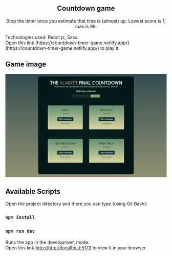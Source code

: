 <div align="center">
  <h2>Countdown game</h2>
  <span>Stop the timer once you estimate that time is (almost) up. Lowest score is 1, max is 99.</span>
</div>
<br />
Technologies used: React.js, Sass.
<br />
Open this link [https://countdown-timer-game.netlify.app/](https://countdown-timer-game.netlify.app/) to play it.

## Game image
![countdown-image](./src//assets//countdownGame.png)

## Available Scripts

Open the project directory and there you can type (using Git Bash):

### `npm install`
### `npm run dev`

Runs the app in the development mode.\
Open this link [http://http://localhost:5173](http://http://localhost:5173) to view it in your browser.

